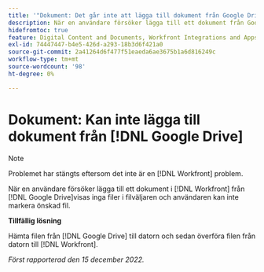 ```yaml
---
title: '"Dokument: Det går inte att lägga till dokument från Google Drive'
description: När en användare försöker lägga till ett dokument från Google Drive i Workfront, visas inga filer i filväljaren och användaren kan inte markera önskad fil.
hidefromtoc: true
feature: Digital Content and Documents, Workfront Integrations and Apps
exl-id: 74447447-b4e5-426d-a293-18b3d6f421a0
source-git-commit: 2a41264d6f477f51eaeda6ae3675b1a6d816249c
workflow-type: tm+mt
source-wordcount: '98'
ht-degree: 0%

---
```


# Dokument: Kan inte lägga till dokument från [!DNL Google Drive]

<!--On WF and WFP TOCs-->

>[!NOTE]
>
>Problemet har stängts eftersom det inte är en [!DNL Workfront] problem.

När en användare försöker lägga till ett dokument i [!DNL Workfront] från [!DNL Google Drive]visas inga filer i filväljaren och användaren kan inte markera önskad fil.

**Tillfällig lösning**

Hämta filen från [!DNL Google Drive] till datorn och sedan överföra filen från datorn till [!DNL Workfront].

_Först rapporterad den 15 december 2022._
